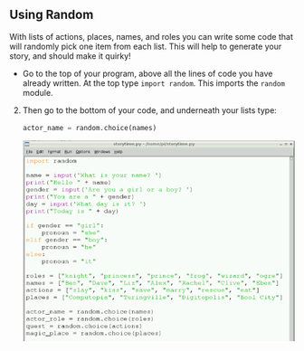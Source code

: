 ## Using Random

With lists of actions, places, names, and roles you can write some code that will randomly pick one item from each list. This will help to generate your story, and should make it quirky!


- Go to the top of your program, above all the lines of code you have already written. At the top type `import random`. This imports the `random` module.

2. Then go to the bottom of your code, and underneath your lists type:

	```python
	actor_name = random.choice(names)
	```
	
	![](images/story7.png)

